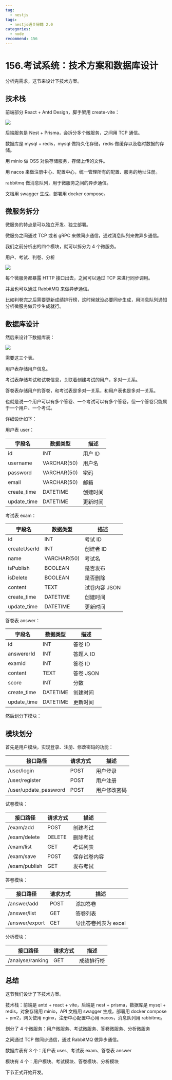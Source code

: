```yaml
---
tag:
  - nestjs
tags:
  - nestjs通关秘籍 2.0
categories:
  - node
recommend: 156
---
```


# 156.考试系统：技术方案和数据库设计

分析完需求，这节来设计下技术方案。

## 技术栈

前端部分 React + Antd Design，脚手架用 create-vite：

![](/nestjsCheats/image-5111.jpg)

后端服务是 Nest + Prisma，会拆分多个微服务，之间用 TCP 通信。

数据库是 mysql + redis，mysql 做持久化存储，redis 做缓存以及临时数据的存储。

用 minio 做 OSS 对象存储服务，存储上传的文件。

用 nacos 来做注册中心、配置中心，统一管理所有的配置、服务的地址注册。

rabbitmq 做消息队列，用于微服务之间的异步通信。

文档用 swagger 生成，部署用 docker compose。

## 微服务拆分

微服务的特点是可以独立开发、独立部署。

微服务之间通过 TCP 或者 gRPC 来做同步通信，通过消息队列来做异步通信。

我们之前分析出的四个模块，就可以拆分为 4 个微服务。

用户、考试、判卷、分析

![](/nestjsCheats/image-5112.jpg)

每个微服务都暴露 HTTP 接口出去，之间可以通过 TCP 来进行同步调用。

并且也可以通过 RabbitMQ 来做异步通信。

比如判卷完之后需要更新成绩排行榜，这时候就没必要同步生成，用消息队列通知分析微服务做异步生成就行。

## 数据库设计

然后来设计下数据库表：

![](/nestjsCheats/image-5113.jpg)

需要这三个表。

用户表存储用户信息。

考试表存储考试和试卷信息，关联着创建考试的用户，多对一关系。

答卷表存储用户的答卷，和考试表是多对一关系，和用户表也是多对一关系。

也就是说一个用户可以有多个答卷、一个考试可以有多个答卷，但一个答卷只能属于一个用户、一个考试。

详细设计如下：

用户表 user：

| 字段名      | 数据类型    | 描述     |
| ----------- | ----------- | -------- |
| id          | INT         | 用户 ID  |
| username    | VARCHAR(50) | 用户名   |
| password    | VARCHAR(50) | 密码     |
| email       | VARCHAR(50) | 邮箱     |
| create_time | DATETIME    | 创建时间 |
| update_time | DATETIME    | 更新时间 |

考试表 exam：

| 字段名       | 数据类型    | 描述          |
| ------------ | ----------- | ------------- |
| id           | INT         | 考试 ID       |
| createUserId | INT         | 创建者 ID     |
| name         | VARCHAR(50) | 考试名        |
| isPublish    | BOOLEAN     | 是否发布      |
| isDelete     | BOOLEAN     | 是否删除      |
| content      | TEXT        | 试卷内容 JSON |
| create_time  | DATETIME    | 创建时间      |
| update_time  | DATETIME    | 更新时间      |

答卷表 answer：

| 字段名      | 数据类型 | 描述      |
| ----------- | -------- | --------- |
| id          | INT      | 答卷 ID   |
| answererId  | INT      | 答题人 ID |
| examId      | INT      | 答卷 ID   |
| content     | TEXT     | 答卷 JSON |
| score       | INT      | 分数      |
| create_time | DATETIME | 创建时间  |
| update_time | DATETIME | 更新时间  |

然后划分下模块：

## 模块划分

首先是用户模块，实现登录、注册、修改密码的功能：

| 接口路径              | 请求方式 | 描述         |
| --------------------- | -------- | ------------ |
| /user/login           | POST     | 用户登录     |
| /user/register        | POST     | 用户注册     |
| /user/update_password | POST     | 用户修改密码 |

试卷模块：

| 接口路径      | 请求方式 | 描述         |
| ------------- | -------- | ------------ |
| /exam/add     | POST     | 创建考试     |
| /exam/delete  | DELETE   | 删除考试     |
| /exam/list    | GET      | 考试列表     |
| /exam/save    | POST     | 保存试卷内容 |
| /exam/publish | GET      | 发布考试     |

答卷模块：

| 接口路径       | 请求方式 | 描述                 |
| -------------- | -------- | -------------------- |
| /answer/add    | POST     | 添加答卷             |
| /answer/list   | GET      | 答卷列表             |
| /answer/export | GET      | 导出答卷列表为 excel |

分析模块：

| 接口路径         | 请求方式 | 描述       |
| ---------------- | -------- | ---------- |
| /analyse/ranking | GET      | 成绩排行榜 |

## 总结

这节我们设计了下技术方案。

技术栈：前端是 antd + react + vite，后端是 nest + prisma，数据库是 mysql + redis，对象存储用 minio，API 文档用 swagger 生成，部署用 docker compose + pm2，网关使用 nginx，注册中心配置中心用 nacos，消息队列用 rabbitmq。

划分了 4 个微服务：用户微服务、考试微服务、答卷微服务、分析微服务

之间通过 TCP 做同步通信，通过 RabbitMQ 做异步通信。

数据库表有 3 个：用户表 user、考试表 exam、答卷表 answer

模块有 4 个：用户模块、考试模块、答卷模块、分析模块

下节正式开始开发。
